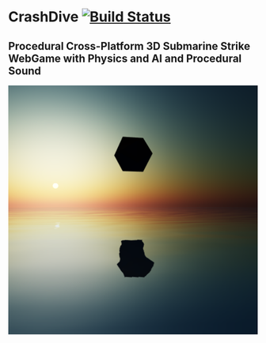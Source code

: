 # CrashDive [![Build Status](https://travis-ci.org/xtreemze/CrashDive.svg?branch=master)](https://travis-ci.org/xtreemze/CrashDive)

## Procedural Cross-Platform 3D Submarine Strike WebGame with Physics and AI and Procedural Sound

![CrashDive](./release/screenshot.png)
